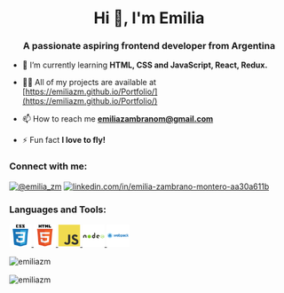 <h1 align="center">Hi 👋, I'm Emilia</h1>
<h3 align="center">A passionate aspiring frontend developer from Argentina</h3>

- 🌱 I’m currently learning **HTML, CSS and JavaScript, React, Redux.**

- 👨‍💻 All of my projects are available at [https://emiliazm.github.io/Portfolio/](https://emiliazm.github.io/Portfolio/)

- 📫 How to reach me **emiliazambranom@gmail.com**

- ⚡ Fun fact **I love to fly!**

<h3 align="left">Connect with me:</h3>
<p align="left">
<a href="https://twitter.com/@emilia_zm" target="blank"><img align="center" src="https://raw.githubusercontent.com/rahuldkjain/github-profile-readme-generator/master/src/images/icons/Social/twitter.svg" alt="@emilia_zm" height="30" width="40" /></a>
<a href="https://linkedin.com/in/linkedin.com/in/emilia-zambrano-montero-aa30a611b" target="blank"><img align="center" src="https://raw.githubusercontent.com/rahuldkjain/github-profile-readme-generator/master/src/images/icons/Social/linked-in-alt.svg" alt="linkedin.com/in/emilia-zambrano-montero-aa30a611b" height="30" width="40" /></a>
</p>

<h3 align="left">Languages and Tools:</h3>
<p align="left"> <a href="https://www.w3schools.com/css/" target="_blank" rel="noreferrer"> <img src="https://raw.githubusercontent.com/devicons/devicon/master/icons/css3/css3-original-wordmark.svg" alt="css3" width="40" height="40"/> </a> <a href="https://www.w3.org/html/" target="_blank" rel="noreferrer"> <img src="https://raw.githubusercontent.com/devicons/devicon/master/icons/html5/html5-original-wordmark.svg" alt="html5" width="40" height="40"/> </a> <a href="https://developer.mozilla.org/en-US/docs/Web/JavaScript" target="_blank" rel="noreferrer"> <img src="https://raw.githubusercontent.com/devicons/devicon/master/icons/javascript/javascript-original.svg" alt="javascript" width="40" height="40"/> </a> <a href="https://nodejs.org" target="_blank" rel="noreferrer"> <img src="https://raw.githubusercontent.com/devicons/devicon/master/icons/nodejs/nodejs-original-wordmark.svg" alt="nodejs" width="40" height="40"/> </a> <a href="https://webpack.js.org" target="_blank" rel="noreferrer"> <img src="https://raw.githubusercontent.com/devicons/devicon/d00d0969292a6569d45b06d3f350f463a0107b0d/icons/webpack/webpack-original-wordmark.svg" alt="webpack" width="40" height="40"/> </a> </p>

<p><img align="center" src="https://github-readme-stats.vercel.app/api/top-langs?username=emiliazm&show_icons=true&locale=en&layout=compact" alt="emiliazm" /></p>

<p><img align="center" src="https://github-readme-streak-stats.herokuapp.com/?user=emiliazm&" alt="emiliazm" /></p>
